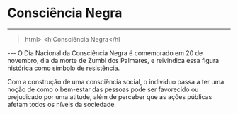 # Consciência Negra

---
>html>
   <hlConsciência Negra</hl
</html>
---
O Dia Nacional da Consciência Negra é comemorado em 20 de novembro, dia da morte de Zumbi dos Palmares, e reivindica essa figura histórica como símbolo de resistência.

Com a construção de uma consciência social, o indivíduo passa a ter uma noção de como o bem-estar das pessoas pode ser favorecido ou prejudicado por uma atitude, além de perceber que as ações públicas afetam todos os níveis da sociedade.
